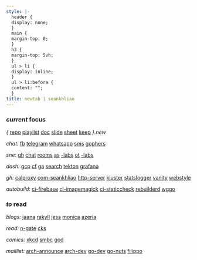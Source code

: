 ```yaml
---
style: |-
  header {
  display: none;
  }
  main {
  margin-top: 0;
  }
  h3 {
  margin-top: 5vh;
  }
  ul > li {
  display: inline;
  }
  ul > li:before {
  content: "";
  }
title: newtab | seankhliao
---
```


### _current_ focus

_{_
[repo](https://repo.new)
[playlist](https://playlist.new)
[doc](https://doc.new)
[slide](https://slide.new)
[sheet](https://sheet.new)
[keep](https://keep.new)
_}.new_

_chat:_
[fb](https://messenger.com)
[telegram](https://web.telegram.org)
[whatsapp](https://web.whatsapp.com)
[sms](https://messages.google.com)
[gophers](https://app.slack.com/client/T029RQSE6/C029RQSEE)

_sne:_
[gh](https://github.com/seankhliao/uva-sne)
[chat](https://chat.students.os3.nl)
[rooms](https://www.os3.nl/2019-2020/services/green_light)
[as](https://www.os3.nl/2019-2020/courses/as/start)
[-labs](https://www.os3.nl/2019-2020/students/sean_liao/as)
[ot](https://www.os3.nl/2019-2020/courses/ot/start)
[-labs](https://www.os3.nl/2019-2020/students/sean_liao/ot)

_dash:_
[gcp](https://console.cloud.google.com)
[cf](https://dash.cloudflare.com)
[ga](https://analytics.google.com)
[search](https://search.google.com/search-console)
[tekton](https://tekton.seankhliao.com/)
[grafana](https://grafana.seankhliao.com/)

_gh:_
[calproxy](https://github.com/seankhliao/calproxy)
[com-seankhliao](https://github.com/seankhliao/com-seankhliao)
[http-server](https://github.com/seankhliao/http-server)
[kluster](https://github.com/seankhliao/kluster)
[statslogger](https://github.com/seankhliao/statslogger)
[vanity](https://github.com/seankhliao/vanity)
[webstyle](https://github.com/seankhliao/webstyle)

_autobuild:_
[ci-firebase](https://github.com/seankhliao/ci-firebase)
[ci-imagemagick](https://github.com/seankhliao/ci-imagemagick)
[ci-staticcheck](https://github.com/seankhliao/ci-staticcheck)
[rebuilderd](https://github.com/seankhliao/rebuilderd)
[wggo](https://github.com/seankhliao/wggo)

### _to_ read

_blogs:_
[jaana](https://jbd.dev)
[rakyll](https://rakyll.org)
[jess](https://jess.dev)
[monica](https://meowni.ca)
[azeria](https://azeria-labs.com)

_read:_
[n-gate](http://n-gate.com)
[cks](https://utcc.utoronto.ca/~cks/space/blog/__IndexChron)

_comics:_
[xkcd](https://xkcd.com)
[smbc](https://www.smbc-comics.com)
[god](https://www.webtoons.com/en/comedy/adventures-of-god/list?title_no=853)

_maillist:_
[arch-announce](https://lists.archlinux.org/pipermail/arch-announce/)
[arch-dev](https://lists.archlinux.org/pipermail/arch-dev-public/)
[go-dev](https://groups.google.com/forum/#!forum/golang-dev)
[go-nuts](https://groups.google.com/forum/#!forum/golang-nuts)
[filippo](https://buttondown.email/cryptography-dispatches/archive)

<!--
[olympus](https://www.webtoons.com/en/romance/lore-olympus/list?title_no=1320)
[clinic](https://www.webtoons.com/en/challenge/clinic-of-horrors/list?title_no=274661)
[meme](https://www.webtoons.com/en/challenge/meme-girls/list?title_no=304446)
[ie](https://www.webtoons.com/en/challenge/internet-explorer/list?title_no=219164)
-->
